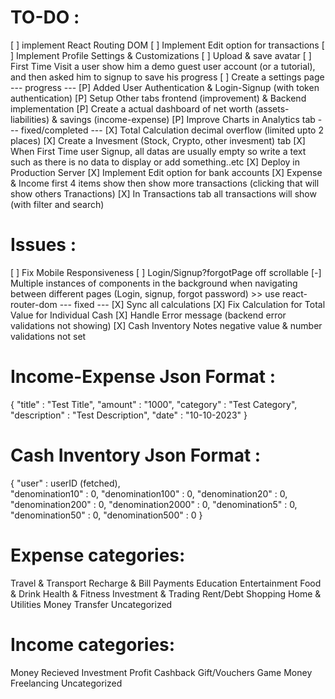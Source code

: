 
# TO-DO :
[ ] implement React Routing DOM 
[ ] Implement Edit option for transactions
[ ] Implement Profile Settings & Customizations
[ ] Upload & save avatar
[ ] First Time Visit a user show him a demo guest user account (or a tutorial), and then asked him to signup to save his progress
[ ] Create a settings page
--- progress ---
[P] Added User Authentication & Login-Signup (with token authentication)
[P] Setup Other tabs frontend (improvement) & Backend implementation
[P] Create a actual dashboard of net worth (assets-liabilities) & savings (income-expense)
[P] Improve Charts in Analytics tab
--- fixed/completed ---
[X] Total Calculation decimal overflow (limited upto 2 places)
[X] Create a Invesment (Stock, Crypto, other invesment) tab
[X] When First Time user Signup, all datas are usually empty so write a text such as there is no data to display or add something..etc
[X] Deploy in Production Server
[X] Implement Edit option for bank accounts
[X] Expense & Income first 4 items show then show more transactions (clicking that will show others Tranactions)
[X] In Transactions tab all transactions will show (with filter and search)

# Issues :
[ ] Fix Mobile Responsiveness
[ ] Login/Signup?forgotPage off scrollable
[-] Multiple instances of components in the background when navigating between different pages (Login, signup, forgot password) >> use react-router-dom
--- fixed ---
[X] Sync all calculations
[X] Fix Calculation for Total Value for Individual Cash
[X] Handle Error message (backend error validations not showing)
[X] Cash Inventory Notes negative value & number validations not set

# Income-Expense Json Format :
{
    "title" : "Test Title",
    "amount" : "1000",
    "category" : "Test Category",
    "description" : "Test Description",
    "date" : "10-10-2023"
}

# Cash Inventory Json Format :
{
    "user" : userID (fetched),  
    "denomination10" : 0,
    "denomination100" : 0,
    "denomination20" : 0,
    "denomination200" : 0,
    "denomination2000" : 0,
    "denomination5" : 0,
    "denomination50" : 0,
    "denomination500" : 0
}

# Expense categories:
Travel & Transport
Recharge & Bill Payments
Education
Entertainment
Food & Drink
Health & Fitness
Investment & Trading
Rent/Debt
Shopping
Home & Utilities
Money Transfer
Uncategorized

# Income categories:
Money Recieved
Investment Profit
Cashback
Gift/Vouchers
Game Money
Freelancing
Uncategorized
